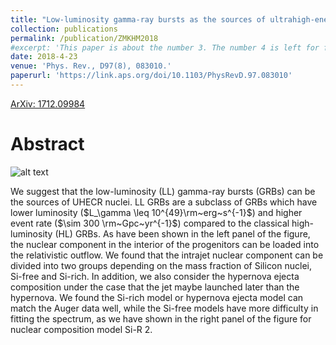 ```yaml
---
title: "Low-luminosity gamma-ray bursts as the sources of ultrahigh-energy cosmic ray nuclei"
collection: publications
permalink: /publication/ZMKHM2018
#excerpt: 'This paper is about the number 3. The number 4 is left for future work.'
date: 2018-4-23
venue: 'Phys. Rev., D97(8), 083010.'
paperurl: 'https://link.aps.org/doi/10.1103/PhysRevD.97.083010'
---
```

[ArXiv: 1712.09984](https://arxiv.org/abs/1712.09984)

# Abstract
![alt text](ZMKHM2018_research.png)

We suggest that the low-luminosity (LL) gamma-ray bursts (GRBs) can be the sources of UHECR nuclei. LL GRBs are a subclass of GRBs which have lower luminosity ($L_\gamma \leq 10^{49}\rm~erg~s^{-1}$) and higher event rate ($\sim 300 \rm~Gpc~yr^{-1}$) compared to the classical high-luminosity (HL) GRBs. 
As have been shown in the left panel of the figure, the nuclear component in the interior of the progenitors can be loaded into the relativistic outflow.
We found that the intrajet nuclear component can be divided into two groups depending on the mass fraction of Silicon nuclei, Si-free and Si-rich. In addition, we also consider the hypernova ejecta composition under the case that the jet maybe launched later than the hypernova. 
We found the Si-rich model or hypernova ejecta model can match the Auger data well, while the Si-free models have more difficulty in fitting the spectrum, as we have shown in the right panel of the figure for nuclear composition model Si-R 2.
